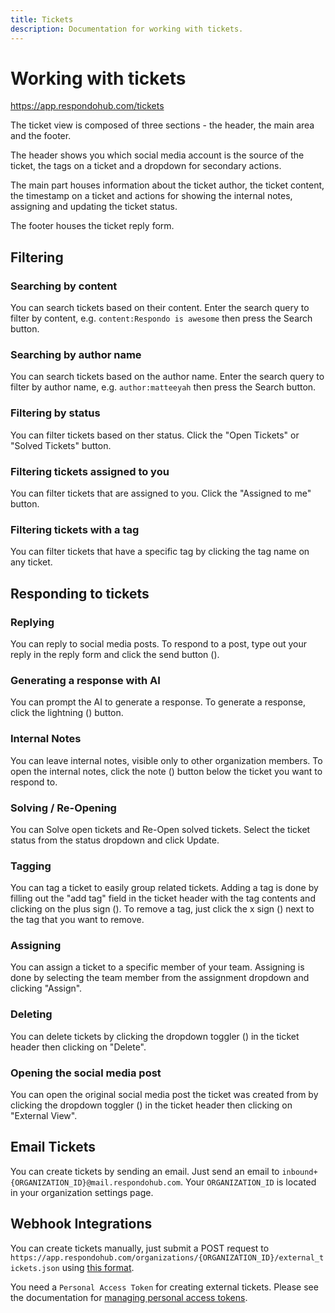 ```yaml
---
title: Tickets
description: Documentation for working with tickets.
---
```


# Working with tickets

<https://app.respondohub.com/tickets>

The ticket view is composed of three sections - the header, the main area and
the footer.

The header shows you which social media account is the source of the
ticket, the tags on a ticket and a dropdown for secondary actions.

The main part houses information about the ticket author, the ticket content,
the timestamp on a ticket and actions for showing the internal notes, assigning
and updating the ticket status.

The footer houses the ticket reply form.

## Filtering

### Searching by content

You can search tickets based on their content. Enter the search query to filter
by content, e.g. `content:Respondo is awesome` then press the Search button.

### Searching by author name

You can search tickets based on the author name. Enter the search query to
filter by author name, e.g. `author:matteeyah` then press the Search button.

### Filtering by status

You can filter tickets based on ther status. Click the "Open Tickets" or "Solved
Tickets" button.

### Filtering tickets assigned to you

You can filter tickets that are assigned to you. Click the "Assigned to me"
button.

### Filtering tickets with a tag

You can filter tickets that have a specific tag by clicking the tag name on any
ticket.

## Responding to tickets

### Replying

You can reply to social media posts. To respond to a post, type out your reply
in the reply form and click the send button (<i class="bi bi-telegram"></i>).

### Generating a response with AI

You can prompt the AI to generate a response. To generate a response, click the
lightning (<i class="bi bi-lightning"></i>) button.

### Internal Notes

You can leave internal notes, visible only to other organization members. To open
the internal notes, click the note (<i class="bi bi-sticky"></i>) button below
the ticket you want to respond to.

### Solving / Re-Opening

You can Solve open tickets and Re-Open solved tickets. Select the ticket status
from the status dropdown and click Update.

### Tagging

You can tag a ticket to easily group related tickets. Adding a tag is done by
filling out the "add tag" field in the ticket header with the tag contents and
clicking on the plus sign (<i class="bi bi-plus"></i>). To remove a tag, just
click the x sign (<i class="bi bi-x"></i>) next to the tag that you want to
remove.

### Assigning

You can assign a ticket to a specific member of your team. Assigning is done by
selecting the team member from the assignment dropdown and clicking "Assign".

### Deleting

You can delete tickets by clicking the dropdown toggler
(<i class="bi bi-three-dots"></i>) in the ticket header then clicking on
"Delete".

### Opening the social media post

You can open the original social media post the ticket was created from by
clicking the dropdown toggler (<i class="bi bi-three-dots"></i>) in the ticket
header then clicking on "External View".

## Email Tickets

You can create tickets by sending an email. Just send an email to
`inbound+{ORGANIZATION_ID}@mail.respondohub.com`. Your `ORGANIZATION_ID` is
located in your organization settings page.

## Webhook Integrations

You can create tickets manually, just submit a POST request to
`https://app.respondohub.com/organizations/{ORGANIZATION_ID}/external_tickets.json`
using [this format](https://docs.respondohub.com/external_ticket_format).

You need a `Personal Access Token` for creating external tickets. Please see the
documentation for [managing personal access tokens](../users#personal-access-tokens).
